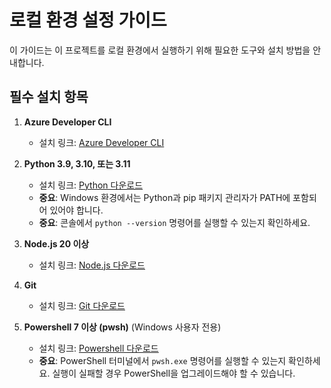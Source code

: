 # 로컬 환경 설정 가이드

이 가이드는 이 프로젝트를 로컬 환경에서 실행하기 위해 필요한 도구와 설치 방법을 안내합니다.

## 필수 설치 항목

1. **Azure Developer CLI**
   - 설치 링크: [Azure Developer CLI](https://aka.ms/azure-dev/install)

2. **Python 3.9, 3.10, 또는 3.11**
   - 설치 링크: [Python 다운로드](https://www.python.org/downloads/)
   - **중요**: Windows 환경에서는 Python과 pip 패키지 관리자가 PATH에 포함되어 있어야 합니다.
   - **중요**: 콘솔에서 `python --version` 명령어를 실행할 수 있는지 확인하세요. 

3. **Node.js 20 이상**
   - 설치 링크: [Node.js 다운로드](https://nodejs.org/download/)

4. **Git**
   - 설치 링크: [Git 다운로드](https://git-scm.com/downloads)

5. **Powershell 7 이상 (pwsh)** (Windows 사용자 전용)
   - 설치 링크: [Powershell 다운로드](https://github.com/powershell/powershell)
   - **중요**: PowerShell 터미널에서 `pwsh.exe` 명령어를 실행할 수 있는지 확인하세요. 실행이 실패할 경우 PowerShell을 업그레이드해야 할 수 있습니다.